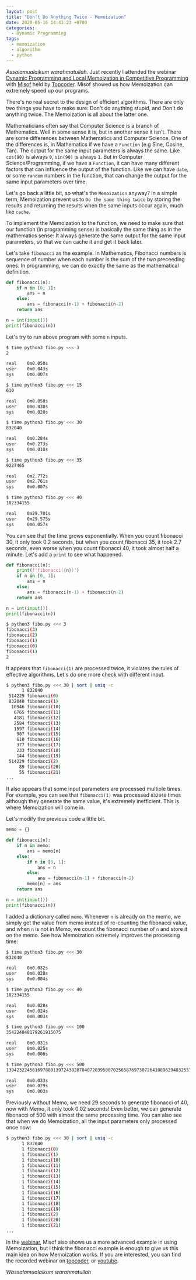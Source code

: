 ```yaml
---
layout: post
title: "Don't Do Anything Twice - Memoization"
date: 2020-05-16 14:43:23 +0700
categories:
  - Dynamic Programming
tags:
  - memoization
  - algorithm
  - python
---
```


_Assalamualaikum warahmatullah_. Just recently I attended the webinar [Dynamic Programming and Local Memoization in Competitive Programming][webinar] with [Misof][misof] held by [Topcoder][topcoder]. Misof showed us how Memoization can extremely speed up our programs.

There's no real secret to the design of efficient algorithms. There are only two things you have to make sure: Don't do anything stupid, and Don't do anything twice. The Memoization is all about the latter one.

Mathematicians often say that Computer Science is a branch of Mathematics. Well in some sense it is, but in another sense it isn't. There are some differences between Mathematics and Computer Science. One of the differences is, in Mathematics if we have a `Function` (e.g Sine, Cosine, Tan). The output for the same input parameters is always the same. Like `cos(90)` is always `0`, `sin(90)` is always `1`. But in Computer Science/Programming, if we have a `Function`, it can have many different factors that can influence the output of the function. Like we can have `date`, or some `random` numbers in the function, that can change the output for the same input parameters over time.

Let's go back a little bit, so what's the `Memoization` anyway? In a simple term, Memoization prevent us to `Do the same thing twice` by storing the results and returning the results when the same inputs occur again, much like `cache`.

To implement the Memoization to the function, we need to make sure that our function (in programming sense) is basically the same thing as in the mathematics sense: It always generate the same output for the same input parameters, so that we can cache it and get it back later.

Let's take `fibonacci` as the example. In Mathematics, Fibonacci numbers is sequence of number when each number is the sum of the two preceeding ones. In programming, we can do exactly the same as the mathematical definition.
```python
def fibonacci(n):
    if n in [0, 1]:
        ans = n
    else:
        ans = fibonacci(n-1) + fibonacci(n-2)
    return ans

n = int(input())
print(fibonacci(n))
```
Let's try to run above program with some `n` inputs.
```bash
$ time python3 fibo.py <<< 3
2

real    0m0.050s
user    0m0.043s
sys     0m0.007s

$ time python3 fibo.py <<< 15
610

real    0m0.050s
user    0m0.030s
sys     0m0.020s

$ time python3 fibo.py <<< 30
832040

real    0m0.284s
user    0m0.273s
sys     0m0.010s

$ time python3 fibo.py <<< 35
9227465

real    0m2.772s
user    0m2.761s
sys     0m0.007s

$ time python3 fibo.py <<< 40
102334155

real    0m29.701s
user    0m29.575s
sys     0m0.057s
```
You can see that the time grows exponentially. When you count fibonacci 30, it only took 0.2 seconds, but when you count fibonacci 35, it took 2.7 seconds, even worse when you count fibonacci 40, it took almost half a minute. Let's add a `print` to see what happened.
```python
def fibonacci(n):
    print(f'fibonacci({n})')
    if n in [0, 1]:
        ans = n
    else:
        ans = fibonacci(n-1) + fibonacci(n-2)
    return ans

n = int(input())
print(fibonacci(n))
```

```bash
$ python3 fibo.py <<< 3
fibonacci(3)
fibonacci(2)
fibonacci(1)
fibonacci(0)
fibonacci(1)
2
```
It appears that `fibonacci(1)` are processed twice, it violates the rules of effective algorithms. Let's do one more check with different input.
```bash
$ python3 fibo.py <<< 30 | sort | uniq -c
      1 832040
 514229 fibonacci(0)
 832040 fibonacci(1)
  10946 fibonacci(10)
   6765 fibonacci(11)
   4181 fibonacci(12)
   2584 fibonacci(13)
   1597 fibonacci(14)
    987 fibonacci(15)
    610 fibonacci(16)
    377 fibonacci(17)
    233 fibonacci(18)
    144 fibonacci(19)
 514229 fibonacci(2)
     89 fibonacci(20)
     55 fibonacci(21)
...
```
It also appears that some input parameters are processed multiple times. For example, you can see that `fibonacci(1)` was processed
`832040` times although they generate the same value, it's extremely inefficient. This is where Memoization will come in.

Let's modify the previous code a little bit.
```python
memo = {}

def fibonacci(n):
    if n in memo:
        ans = memo[n]
    else:
        if n in [0, 1]:
            ans = n
        else:
            ans = fibonacci(n-1) + fibonacci(n-2)
        memo[n] = ans
    return ans

n = int(input())
print(fibonacci(n))
```
I added a dictionary called `memo`. Whenever `n` is already on the memo, we simply get the value from memo instead of re-counting the fibonacci value, and when `n` is not in Memo, we count the fibonacci number of `n` and store it on the memo. See how Memoization extremely improves the processing time:
```bash
$ time python3 fibo.py <<< 30
832040

real    0m0.032s
user    0m0.028s
sys     0m0.004s

$ time python3 fibo.py <<< 40
102334155

real    0m0.028s
user    0m0.024s
sys     0m0.003s

$ time python3 fibo.py <<< 100
354224848179261915075

real    0m0.031s
user    0m0.025s
sys     0m0.006s

$ time python3 fibo.py <<< 500
139423224561697880139724382870407283950070256587697307264108962948325571622863290691557658876222521294125

real    0m0.033s
user    0m0.029s
sys     0m0.003s
```

Previously without Memo, we need 29 seconds to generate fibonacci of 40, now with Memo, it only took 0.02 seconds! Even better, we can generate fibonacci of 500 with almost the same processing time. You can also see that when we do Memoization, all the input parameters only processed once now: 
```bash
$ python3 fibo.py <<< 30 | sort | uniq -c
      1 832040
      1 fibonacci(0)
      1 fibonacci(1)
      1 fibonacci(10)
      1 fibonacci(11)
      1 fibonacci(12)
      1 fibonacci(13)
      1 fibonacci(14)
      1 fibonacci(15)
      1 fibonacci(16)
      1 fibonacci(17)
      1 fibonacci(18)
      1 fibonacci(19)
      1 fibonacci(2)
      1 fibonacci(20)
      1 fibonacci(21)
...
```
In the [webinar][webinar], Misof also shows us a more advanced example in using Memoization, but I think the fibonacci example is enough to give us this main idea on how Memoization works. If you are interested, you can find the recorded webinar on [topcoder][webinar], or [youtube][youtube].

_Wassalamualaikum warahmatullah_

[webinar]: https://apps.topcoder.com/forums/?module=ThreadList&forumID=738384&mc=15
[misof]: https://www.topcoder.com/members/misof
[topcoder]: https://www.topcoder.com/splash/
[youtube]: https://www.youtube.com/watch?v=vXNqIyXrVi4
